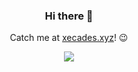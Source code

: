 <h3 align="center">Hi there 👋</h3>

<p align="center">Catch me at <a href="https://xecades.xyz/">xecades.xyz</a>! 😉</p>

<p align="center">
  <picture>
    <source
      srcset="https://github-readme-stats.vercel.app/api/top-langs/?username=Xecades&hide=html&theme=dark"
      media="(prefers-color-scheme: dark)"
    />
    <source
      srcset="https://github-readme-stats.vercel.app/api/top-langs/?username=Xecades&hide=html"
      media="(prefers-color-scheme: light), (prefers-color-scheme: no-preference)"
    />
    <img src="https://github-readme-stats.vercel.app/api/top-langs/?username=Xecades&hide=html" />
  </picture>
</p>
